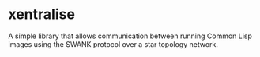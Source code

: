 # xentralise
A simple library that allows communication between running Common Lisp images using the SWANK protocol over a star topology network.
